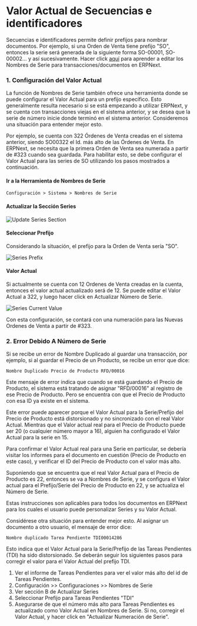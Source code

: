 <!-- add-breadcrumbs -->
# Valor Actual de Secuencias e identificadores

Secuencias e identificadores permite definir prefijos para nombrar documentos. Por ejemplo, si una Orden de Venta tiene prefijo "SO", entonces la serie será generada de la siguiente forma SO-00001, SO-00002... y así sucesivamente. Hacer click [aquí](/docs/user/manual/es/setting-up/settings/naming-series.html) para aprender a editar los Nombres de Serie para transacciones/documentos en ERPNext.

### 1. Configuración del Valor Actual

La función de Nombres de Serie también ofrece una herramienta donde se puede configurar el Valor Actual para un prefijo específico. Esto generalmente resulta necesario si se está empezando a utilizar ERPNext, y se cuenta con transacciones viejas en el sistema anterior, y se desea que la serie de número inicie donde terminó en el sistema anterior. Consideremos una situación para entender mejor esto.  

Por ejemplo, se cuenta con 322 Órdenes de Venta creadas en el sistema anterior, siendo SO00322 el Id. más alto de las Órdenes de Venta. En  ERPNext, se necesita que la primera Orden de Venta sea numerada a partir de #323 cuando sea guardada. Para habilitar esto, se debe configurar el Valor Actual para las series de SO utilizando los pasos mostrados a continuación.

#### Ir a la Herramienta de Nombres de Serie

`Configuración > Sistema > Nombres de Serie`

#### Actualizar la Sección Series

<img alt="Update Series Section" class="screenshot" src="{{docs_base_url}}/assets/img/articles/current-no-1.png">

#### Seleccionar Prefijo

Considerando la situación, el prefijo para la Orden de Venta sería "SO".

<img alt="Series Prefix" class="screenshot" src="{{docs_base_url}}/assets/img/articles/current-no-2.png">

#### Valor Actual

Si actualmente se cuenta con 12 Ordenes de Venta creadas en la cuenta, entonces el valor actual actualizado será de 12. Se puede editar el Valor Actual a 322, y luego hacer click en Actualizar Número de Serie.

<img alt="Series Current Value" class="screenshot" src="{{docs_base_url}}/assets/img/articles/current-no-3.png">

Con esta configuración, se contará con una numeración para las Nuevas Ordenes de Venta a partir de #323.

### 2. Error Debido A Número de Serie 

Si se recibe un error de Nombre Duplicado al guardar una transacción, por ejemplo, si al guardar el Precio de un Producto, se recibe un error que dice: 

`Nombre Duplicado Precio de Producto RFD/00016`

Este mensaje de error indica que cuando se está guardando el Precio de Producto, el sistema está tratando de asignar "RFD/00016" al registro de ese Precio de Producto. Pero se encuentra con que el Precio de Producto con esa ID ya existe en el sistema. 

Este error puede aparecer porque el Valor Actual para la Serie/Prefijo del Precio de Producto está distorsionado y no sincronizado con el real Valor Actual. Mientras que el Valor actual real para el Precio de Producto puede ser 20 (o cualquier número mayor a 16), alguien ha configurado el Valor Actual para la serie en 15.

Para confirmar el Valor Actual real para una Serie en particular, se debería visitar los informes para el documento en cuestión (Precio de Producto en este caso), y verificar el ID del Precio de Producto con el valor más alto. 

Suponiendo que se encuentra que el real Valor Actual para el Precio de Producto es 22, entonces se va a Nombres de Serie, y se configura el Valor actual para el Prefijo/Serie del Precio de Producto en 22, y se actualiza el Número de Serie. 

Estas instrucciones son aplicables para todos los documentos en ERPNext para los cuales el usuario puede personalizar Series y su Valor Actual.

Considérese otra situación para entender mejor esto. Al asignar un documento a otro usuario, el mensaje de error dice:

`Nombre duplicado Tarea Pendiente TDI00014286`

Esto indica que el Valor Actual para la Serie/Prefijo de las Tareas Pendientes (TDI) ha sido distorsionado. Se deberán seguir los siguientes pasos para corregir el valor para el Valor Actual del prefijo TDI.

1. Ver el informe de Tareas Pendientes para ver el valor más alto del id de Tareas Pendientes. 
1. Configuración >> Configuraciones >> Nombres de Serie
1. Ver sección B de Actualizar Series
1. Seleccionar Prefijo para Tareas Pendientes "TDI"
1. Asegurarse de que el número más alto para Tareas Pendientes es actualizado como Valor Actual en Nombres de Serie. Si no, corregir el Valor Actual, y hacer click en "Actualizar Numeración de Serie". 

<!-- markdown -->

